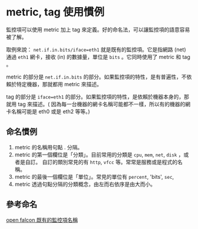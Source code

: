 # metric, tag 使用慣例

監控項可以使用 metric 加上 tag 來定義。好的命名法，可以讓監控項的語意容易被了解。

取例來說： `net.if.in.bits/iface=eth1` 就是既有的監控項。它是指網路 (net) 通過 `eth1` 網卡，接收 (in) 的數據量，單位是 `bits` 。它同時使用了 metric 和 tag 。

metric 的部分是 `net.if.in.bits` 的部分。如果監控項的特性，是有普遍性，不依賴於特定機器，那就都用 metric 來描述。

tag 的部分是 `iface=eth1` 的部分。如果監控項的特性，是依賴於機器本身的，那就用 tag 來描述。( 因為每一台機器的網卡名稱可能都不一樣，所以有的機器的網卡名稱可能是 eth0 或是 eth2 等等。)

## 命名慣例

1. metric 的名稱用句點 . 分隔。
2. metric 的第一個欄位是「分類」。目前常用的分類是 `cpu`, `mem`, `net`, `disk` ，或者是自訂。 自訂的類別常見的有   `http`, `vfcc` 等。常常是服務或是程式的名稱。
3. metric 的最後一個欄位是「單位」。常見的單位有 `percent`, 'bits', `sec`, 
4. metric 透過句點分隔的分類概念，由左而右依序是由大而小。

## 參考命名
[open falcon 既有的監控項名稱](http://book.open-falcon.org/zh/faq/linux-metrics.html)
